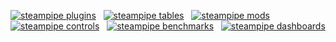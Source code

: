 [![steampipe plugins](https://img.shields.io/badge/apis_supported-139-blue)](https://hub.steampipe.io/plugins?utm_id=gspreadme&utm_source=github&utm_medium=repo&utm_campaign=github&utm_content=readme) &nbsp; 
[![steampipe tables](https://img.shields.io/badge/tables-2341-blue)](https://hub.steampipe.io/plugins?utm_id=gspreadme&utm_source=github&utm_medium=repo&utm_campaign=github&utm_content=readme) &nbsp; 
[![steampipe mods](https://img.shields.io/badge/mods-43-blue)](https://hub.steampipe.io/mods?utm_id=gspreadme&utm_source=github&utm_medium=repo&utm_campaign=github&utm_content=readme) &nbsp;
[![steampipe controls](https://img.shields.io/badge/controls-5872-blue)](https://hub.steampipe.io/mods?utm_id=gspreadme&utm_source=github&utm_medium=repo&utm_campaign=github&utm_content=readme) &nbsp;
[![steampipe benchmarks](https://img.shields.io/badge/benchmarks-2330-blue)](https://hub.steampipe.io/mods?utm_id=gspreadme&utm_source=github&utm_medium=repo&utm_campaign=github&utm_content=readme) &nbsp;
[![steampipe dashboards](https://img.shields.io/badge/dashboards-10-blue)](https://hub.steampipe.io/mods?utm_id=gspreadme&utm_source=github&utm_medium=repo&utm_campaign=github&utm_content=readme)

